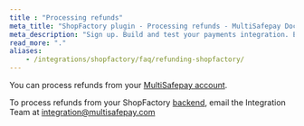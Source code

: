 ```yaml
---
title : "Processing refunds"
meta_title: "ShopFactory plugin - Processing refunds - MultiSafepay Docs"
meta_description: "Sign up. Build and test your payments integration. Explore our products and services. Use our API reference, SDKs, and wrappers. Get support."
read_more: "."
aliases: 
    - /integrations/shopfactory/faq/refunding-shopfactory/
---
```


You can process refunds from your [MultiSafepay account](https://merchant.multisafepay.com). 

To process refunds from your ShopFactory [backend](/getting-started/glossary/#backend), email the Integration Team at <integration@multisafepay.com>
